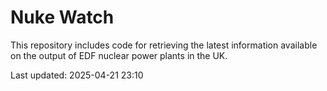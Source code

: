 # Nuke Watch

This repository includes code for retrieving the latest information available on the output of EDF nuclear power plants in the UK.

Last updated: 2025-04-21 23:10